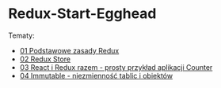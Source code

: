 # Redux-Start-Egghead

Tematy:
* [01 Podstawowe zasady Redux](https://github.com/donatuss/Redux-Start-Egghead/blob/master/01-redux-principles/README.md)
* [02 Redux Store](https://github.com/donatuss/Redux-Start-Egghead/blob/master/02-store-basics/README.md)
* [03 React i Redux razem - prosty przykład aplikacji Counter](https://github.com/donatuss/Redux-Start-Egghead/blob/master/03-react-counter-example/README.md)
* [04 Immutable - niezmienność tablic i obiektów](https://github.com/donatuss/Redux-Start-Egghead/blob/master/04-immutable/README.md)